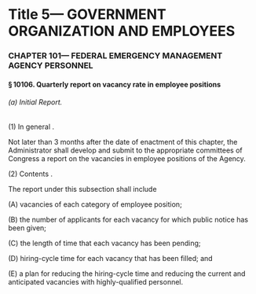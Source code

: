 
# Title 5— GOVERNMENT ORGANIZATION AND EMPLOYEES
### CHAPTER 101— FEDERAL EMERGENCY MANAGEMENT AGENCY PERSONNEL
#### § 10106. Quarterly report on vacancy rate in employee positions
###### (a) Initial Report.

(1) In general .

Not later than 3 months after the date of enactment of this chapter, the Administrator shall develop and submit to the appropriate committees of Congress a report on the vacancies in employee positions of the Agency.

(2) Contents .

The report under this subsection shall include

(A) vacancies of each category of employee position;

(B) the number of applicants for each vacancy for which public notice has been given;

(C) the length of time that each vacancy has been pending;

(D) hiring-cycle time for each vacancy that has been filled; and

(E) a plan for reducing the hiring-cycle time and reducing the current and anticipated vacancies with highly-qualified personnel.
